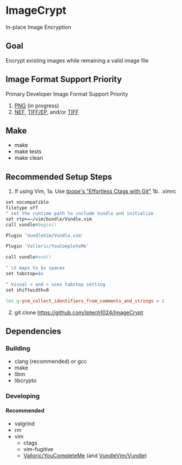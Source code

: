 # ImageCrypt
In-place Image Encryption

## Goal
Encrypt existing images while remaining a valid image file

## Image Format Support Priority
Primary Developer Image Format Support Priority
1. [PNG](https://en.wikipedia.org/wiki/Portable_Network_Graphics) (in progress)
2. [NEF](https://www.nikonusa.com/en/learn-and-explore/a/products-and-innovation/nikon-electronic-format-nef.html), [TIFF/EP](https://en.wikipedia.org/wiki/TIFF/EP), and/or [TIFF](https://en.wikipedia.org/wiki/TIFF)

## Make
* make
* make tests
* make clean

## Recommended Setup Steps
1. If using Vim,
1a. Use [tpope's "Effortless Ctags with Git"](https://tbaggery.com/2011/08/08/effortless-ctags-with-git.html)
1b. .vimrc
```Makefile
set nocompatible
filetype off
" set the runtime path to include Vundle and initialize
set rtp+=~/vim/bundle/Vundle.vim
call vundle#begin()

Plugin 'VundleVim/Vundle.vim'

Plugin 'Valloric/YouCompleteMe'

call vundle#end()

" \t maps to $x spaces
set tabstop=$x

" Visual < and > uses tabstop setting
set shiftwidth=0

let g:ycm_collect_identifiers_from_comments_and_strings = 1
```
2. git clone https://github.com/lptech1024/ImageCrypt

## Dependencies

### Building
* clang (recommended) or gcc
* make
* libm
* libcrypto

### Developing

#### Recommended
* valgrind
* rm
* vim
  * ctags
  * vim-fugitive
  * [Valloric/YouCompleteMe](https://github.com/Valloric/YouCompleteMe) (and [VundleVim/Vundle](https://github.com/VundleVim/Vundle.vim))
